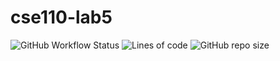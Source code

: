 # cse110-lab5

![GitHub Workflow Status](https://img.shields.io/github/workflow/status/padraigUCSD/cse110-lab5/CI)
![Lines of code](https://img.shields.io/tokei/lines/github/padraigUCSD/cse110-lab5)
![GitHub repo size](https://img.shields.io/github/repo-size/padraigUCSD/cse110-lab5)

